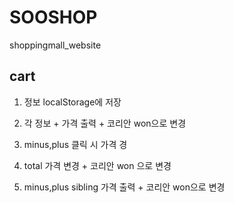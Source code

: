# SOOSHOP
shoppingmall_website

## cart
1. 정보 localStorage에 저장

2. 각 정보 + 가격 출력 + 코리안 won으로 변경

3. minus,plus 클릭 시 가격 경
4. total 가격 변경 + 코리안 won 으로 변경
5. minus,plus sibling 가격 출력 + 코리안 won으로 변경
   